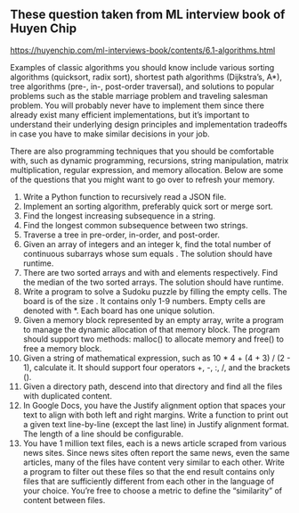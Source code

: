 ## These question taken from ML interview book of Huyen Chip

https://huyenchip.com/ml-interviews-book/contents/6.1-algorithms.html


Examples of classic algorithms you should know include various sorting algorithms (quicksort, radix sort), shortest path algorithms (Dijkstra’s, A*), tree algorithms (pre-, in-, post-order traversal), and solutions to popular problems such as the stable marriage problem and traveling salesman problem. You will probably never have to implement them since there already exist many efficient implementations, but it’s important to understand their underlying design principles and implementation tradeoffs in case you have to make similar decisions in your job.

There are also programming techniques that you should be comfortable with, such as dynamic programming, recursions, string manipulation, matrix multiplication, regular expression, and memory allocation. Below are some of the questions that you might want to go over to refresh your memory.

1. Write a Python function to recursively read a JSON file.
2. Implement an sorting algorithm, preferably quick sort or merge sort.
3. Find the longest increasing subsequence in a string.
4. Find the longest common subsequence between two strings.
5. Traverse a tree in pre-order, in-order, and post-order.
6. Given an array of integers and an integer k, find the total number of continuous subarrays whose sum equals . The solution should have runtime.
7. There are two sorted arrays and with and elements respectively. Find the median of the two sorted arrays. The solution should have runtime.
8. Write a program to solve a Sudoku puzzle by filling the empty cells. The board is of the size . It contains only 1-9 numbers. Empty cells are denoted with *. Each board has one unique solution.
9. Given a memory block represented by an empty array, write a program to manage the dynamic allocation of that memory block. The program should support two methods: malloc() to allocate memory and free() to free a memory block.
10. Given a string of mathematical expression, such as 10 * 4 + (4 + 3) / (2 - 1), calculate it. It should support four operators +, -, :, /, and the brackets ().
11. Given a directory path, descend into that directory and find all the files with duplicated content.
12. In Google Docs, you have the Justify alignment option that spaces your text to align with both left and right margins. Write a function to print out a given text line-by-line (except the last line) in Justify alignment format. The length of a line should be configurable.
13. You have 1 million text files, each is a news article scraped from various news sites. Since news sites often report the same news, even the same articles, many of the files have content very similar to each other. Write a program to filter out these files so that the end result contains only files that are sufficiently different from each other in the language of your choice. You’re free to choose a metric to define the “similarity” of content between files.